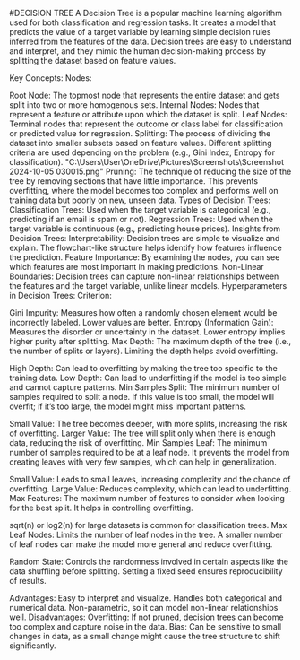 #DECISION TREE
A Decision Tree is a popular machine learning algorithm used for both classification and regression tasks. It creates a model that predicts the value of a target variable by learning simple decision rules inferred from the features of the data. Decision trees are easy to understand and interpret, and they mimic the human decision-making process by splitting the dataset based on feature values.

Key Concepts:
Nodes:

Root Node: The topmost node that represents the entire dataset and gets split into two or more homogenous sets.
Internal Nodes: Nodes that represent a feature or attribute upon which the dataset is split.
Leaf Nodes: Terminal nodes that represent the outcome or class label for classification or predicted value for regression.
Splitting: The process of dividing the dataset into smaller subsets based on feature values. Different splitting criteria are used depending on the problem (e.g., Gini Index, Entropy for classification).
"C:\Users\User\OneDrive\Pictures\Screenshots\Screenshot 2024-10-05 030015.png"
Pruning: The technique of reducing the size of the tree by removing sections that have little importance. This prevents overfitting, where the model becomes too complex and performs well on training data but poorly on new, unseen data.
Types of Decision Trees:
Classification Trees: Used when the target variable is categorical (e.g., predicting if an email is spam or not).
Regression Trees: Used when the target variable is continuous (e.g., predicting house prices).
Insights from Decision Trees:
Interpretability: Decision trees are simple to visualize and explain. The flowchart-like structure helps identify how features influence the prediction.
Feature Importance: By examining the nodes, you can see which features are most important in making predictions.
Non-Linear Boundaries: Decision trees can capture non-linear relationships between the features and the target variable, unlike linear models.
Hyperparameters in Decision Trees:
Criterion:

Gini Impurity: Measures how often a randomly chosen element would be incorrectly labeled. Lower values are better.
Entropy (Information Gain): Measures the disorder or uncertainty in the dataset. Lower entropy implies higher purity after splitting.
Max Depth: The maximum depth of the tree (i.e., the number of splits or layers). Limiting the depth helps avoid overfitting.

High Depth: Can lead to overfitting by making the tree too specific to the training data.
Low Depth: Can lead to underfitting if the model is too simple and cannot capture patterns.
Min Samples Split: The minimum number of samples required to split a node. If this value is too small, the model will overfit; if it’s too large, the model might miss important patterns.

Small Value: The tree becomes deeper, with more splits, increasing the risk of overfitting.
Larger Value: The tree will split only when there is enough data, reducing the risk of overfitting.
Min Samples Leaf: The minimum number of samples required to be at a leaf node. It prevents the model from creating leaves with very few samples, which can help in generalization.

Small Value: Leads to small leaves, increasing complexity and the chance of overfitting.
Large Value: Reduces complexity, which can lead to underfitting.
Max Features: The maximum number of features to consider when looking for the best split. It helps in controlling overfitting.

sqrt(n) or log2(n) for large datasets is common for classification trees.
Max Leaf Nodes: Limits the number of leaf nodes in the tree. A smaller number of leaf nodes can make the model more general and reduce overfitting.

Random State: Controls the randomness involved in certain aspects like the data shuffling before splitting. Setting a fixed seed ensures reproducibility of results.

Advantages:
Easy to interpret and visualize.
Handles both categorical and numerical data.
Non-parametric, so it can model non-linear relationships well.
Disadvantages:
Overfitting: If not pruned, decision trees can become too complex and capture noise in the data.
Bias: Can be sensitive to small changes in data, as a small change might cause the tree structure to shift significantly.
